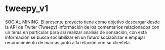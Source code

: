# tweepy_v1

SOCIAL MINING.
El presente proyecto tiene como objetivo descargar desde la API de Twiter (Tweepy) información de los comentarios relacionados con un tema en particular para asì realizar analisis de sensación, con está información se busca sociabilizar en un futuro sociabilizar e empujar reconocimiento de marcas junto a la relación con su clientela. 


